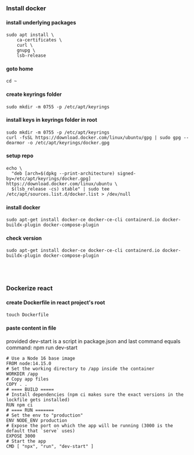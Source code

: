 ### Install docker

#### install underlying packages
```
sudo apt install \
    ca-certificates \
    curl \
    gnupg \
    lsb-release
 ```

#### goto home
```
cd ~
```

#### create keyrings folder
```
sudo mkdir -m 0755 -p /etc/apt/keyrings
```

#### install keys in keyrings folder in root
```
sudo mkdir -m 0755 -p /etc/apt/keyrings
curl -fsSL https://download.docker.com/linux/ubuntu/gpg | sudo gpg --dearmor -o /etc/apt/keyrings/docker.gpg
```

####  setup repo
```
echo \
  "deb [arch=$(dpkg --print-architecture) signed-by=/etc/apt/keyrings/docker.gpg] https://download.docker.com/linux/ubuntu \
  $(lsb_release -cs) stable" | sudo tee /etc/apt/sources.list.d/docker.list > /dev/null
```

#### install docker
```
sudo apt-get install docker-ce docker-ce-cli containerd.io docker-buildx-plugin docker-compose-plugin
```

#### check version
```
sudo apt-get install docker-ce docker-ce-cli containerd.io docker-buildx-plugin docker-compose-plugin
```


<br/><br/>


### Dockerize react

#### create Dockerfile in react project's root
```
touch Dockerfile
```

#### paste content in file
provided dev-start is a script in package.json and last command equals command: npm run dev-start
```
# Use a Node 16 base image
FROM node:14.15.0
# Set the working directory to /app inside the container
WORKDIR /app
# Copy app files
COPY . .
# ==== BUILD =====
# Install dependencies (npm ci makes sure the exact versions in the lockfile gets installed)
RUN npm ci 
# ==== RUN =======
# Set the env to "production"
ENV NODE_ENV production
# Expose the port on which the app will be running (3000 is the default that `serve` uses)
EXPOSE 3000
# Start the app
CMD [ "npx", "run", "dev-start" ]
```




